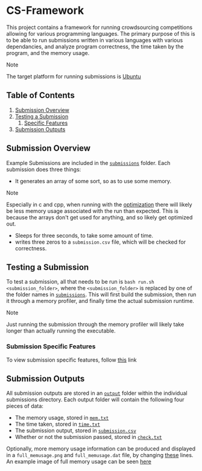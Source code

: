 # CS-Framework
This project contains a framework for running crowdsourcing competitions allowing for various programming languages. The primary purpose of this is to be able to run submissions written in various languages with various dependancies, and analyze program correctness, the time taken by the program, and the memory usage.

> [!NOTE]
> The target platform for running submissions is [Ubuntu](https://ubuntu.com/)

## Table of Contents

1. [Submission Overview](#submission-overview)
2. [Testing a Submission](#testing-a-submission)
    1. [Specific Features](https://github.com/StefanCaldararu/cs-framework/blob/main/submissions/README.md)
3. [Submission Outputs](#submission-outputs)

## Submission Overview
Example Submissions are included in the [`submissions`](https://github.com/StefanCaldararu/cs-framework/tree/main/submissions) folder. Each submission does three things: 
- It generates an array of some sort, so as to use some memory. 
> [!NOTE]
> Especially in c and cpp, when running with the [optimization](https://github.com/StefanCaldararu/cs-framework/blob/aed8085c5ed76d176d97ce88b50574912abcd0b1/submissions/c_submission/CMakeLists.txt#L6C1-L6C1) there will likely be less memory usage associated with the run than expected. This is because the arrays don't get used for anything, and so likely get optimized out.
- Sleeps for three seconds, to take some amount of time.
- writes three zeros to a `submission.csv` file, which will be checked for correctness.

## Testing a Submission
To test a submission, all that needs to be run is `bash run.sh <submission_folder>`, where the `<submission_folder>` is replaced by one of the folder names in [`submissions`](https://github.com/StefanCaldararu/cs-framework/tree/main/submissions). This will first build the submission, then run it through a memory profiler, and finally time the actual submission runtime.
> [!NOTE]
> Just running the submission through the memory profiler will likely take longer than actually running the executable.

### Submission Specific Features
To view submission specific features, follow [this](https://github.com/StefanCaldararu/cs-framework/blob/main/submissions/README.md) link

## Submission Outputs
All submission outputs are stored in an [`output`](https://github.com/StefanCaldararu/cs-framework/tree/main/submissions/python_submission/output) folder within the individual submissions directory. Each output folder will contain the following four pieces of data:

- The memory usage, stored in [`mem.txt`](https://github.com/StefanCaldararu/cs-framework/blob/main/submissions/python_submission/output/mem.txt)
- The time taken, stored in [`time.txt`](https://github.com/StefanCaldararu/cs-framework/blob/main/submissions/python_submission/output/time.txt)
- The submission output, stored in [`submission.csv`](https://github.com/StefanCaldararu/cs-framework/blob/main/submissions/python_submission/output/submission.csv)
- Whether or not the submission passed, stored in [`check.txt`](https://github.com/StefanCaldararu/cs-framework/blob/main/submissions/python_submission/output/check.txt)

Optionally, more memory usage information can be produced and displayed in a `full_memusage.png` and `full_memusage.dat` file, by changing [these](https://github.com/StefanCaldararu/cs-framework/blob/3ffea7211b8282ef95ea3841c4f6f09ffb4d7a07/run.sh#L6-L11) lines. An example image of full memory usage can be seen [here](https://github.com/StefanCaldararu/cs-framework/blob/main/submissions/python_submission/output/full_memusage.png)